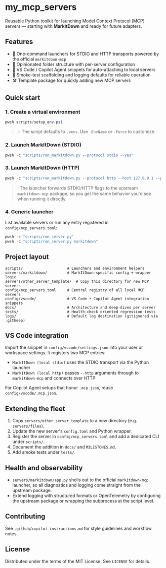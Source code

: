 # my_mcp_servers

Reusable Python toolkit for launching Model Context Protocol (MCP) servers — starting with **MarkItDown** and ready for future adapters.

## Features

- 🚀 One-command launchers for STDIO and HTTP transports powered by the official `markitdown-mcp`
- 🧱 Opinionated folder structure with per-server configuration
- 🧩 VS Code / Copilot Agent snippets for auto-attaching to local servers
- 🧪 Smoke-test scaffolding and logging defaults for reliable operation
- 🛠️ Template package for quickly adding new MCP servers

## Quick start

### 1. Create a virtual environment

```powershell
pwsh scripts/setup_env.ps1
```

> 💡 The script defaults to `.venv`. Use `-EnvName` or `-Force` to customize.

### 2. Launch MarkItDown (STDIO)

```powershell
pwsh -c "scripts/run_markitdown.py --protocol stdio --yes"
```

### 3. Launch MarkItDown (HTTP)

```powershell
pwsh -c "scripts/run_markitdown.py --protocol http --host 127.0.0.1 --port 3001 --yes"
```

> ℹ️ The launcher forwards STDIO/HTTP flags to the upstream `markitdown-mcp` package, so you get the same behavior you'd see when running it directly.

### 4. Generic launcher

List available servers or run any entry registered in `config/mcp_servers.toml`:

```powershell
pwsh -c "scripts/run_server.py"
pwsh -c "scripts/run_server.py markitdown"
```

## Project layout

```text
scripts/                    # Launchers and environment helpers
servers/markitdown/         # MarkItDown-specific config + wrapper logic
servers/other_server_template/  # Copy this directory for new MCP servers
config/mcp_servers.toml     # Central registry of all local MCP servers
config/vscode/              # VS Code + Copilot Agent integration snippets
docs/                       # Architecture and deep-dives per server
tests/                      # Health-check oriented regression tests
logs/                       # Default log destination (gitignored via .gitkeep)
```

## VS Code integration

Import the snippet in `config/vscode/settings.json` into your user or workspace
settings. It registers two MCP entries:

- `MarkItDown (local stdio)` uses the STDIO transport via the Python launcher
- `MarkItDown (local http)` passes `--http` arguments through to `markitdown-mcp` and connects over HTTP

For Copilot Agent setups that honor `.mcp.json`, reuse `config/vscode/.mcp.json`.

## Extending the fleet

1. Copy `servers/other_server_template` to a new directory (e.g. `servers/files`).
2. Update the new server's `config.toml` and Python wrapper.
3. Register the server in `config/mcp_servers.toml` and add a dedicated CLI under `scripts/`.
4. Document the addition in `docs/` and `MILESTONES.md`.
5. Add smoke tests under `tests/`.

## Health and observability

- `servers/markitdown/app.py` shells out to the official `markitdown-mcp`
  launcher, so all diagnostics and logging come straight from the upstream
  package.
- Extend logging with structured formats or OpenTelemetry by configuring the
  upstream package or wrapping the subprocess at the script level.

## Contributing

See `.github/copilot-instructions.md` for style guidelines and workflow notes.

## License

Distributed under the terms of the MIT License. See `LICENSE` for details.
